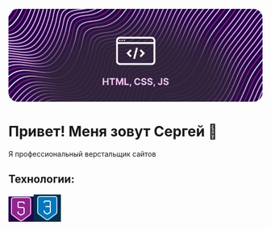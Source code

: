 ![Header](https://raw.githubusercontent.com/lorsalio7/lorsalio7/master/header-banner.png)

# Привет! Меня зовут Сергей :slightly_smiling_face:
Я профессиональный верстальщик сайтов

## Технологии:
![HTML](https://raw.githubusercontent.com/lorsalio7/lorsalio7/master/html-ic.jpg "HTML")![CSS](https://raw.githubusercontent.com/lorsalio7/lorsalio7/master/css-ic.jpg "HTML")
<!--
**lorsalio7/lorsalio7** is a ✨ _special_ ✨ repository because its `README.md` (this file) appears on your GitHub profile.

Here are some ideas to get you started:

- 🔭 I’m currently working on ...
- 🌱 I’m currently learning ...
- 👯 I’m looking to collaborate on ...
- 🤔 I’m looking for help with ...
- 💬 Ask me about ...
- 📫 How to reach me: ...
- 😄 Pronouns: ...
- ⚡ Fun fact: ...
-->
